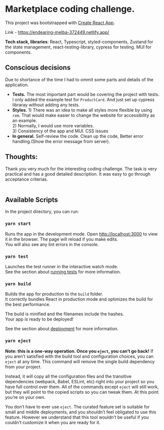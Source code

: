 # Marketplace coding challenge.


This project was bootstrapped with [Create React App](https://github.com/facebook/create-react-app).

Link - https://endearing-melba-372449.netlify.app/

<b>Tech stack, libraries</b>: React, Typescript, styled-components, Zustand for the state management, react-testing-library, cypress for testing. MUI for components.
<br />

## Conscious decisions

Due to shortance of the time I had to ommit some parts and details of the application. 
- <b>Tests.</b> The most important part would be covering the project with tests. I only added the example test for `ProductCard`. And just set up cypress libraray without adding any tests.
- <b>Styles.</b> 1) There was an idea to make all styles more flexible by using `rem`. That would make easier to change the website for accessibility as an example. <br />2) Normally, I would use more variables. <br /> 3) Consistency of the app and  MUI. CSS issues
- <b>In general.</b> Self-review the code. Clean up the code, Better error handling.(Show the error message from server). 


## Thoughts:

Thank you very much for the interesting coding challenge. The task is very practical and has a good detailed description. It was easy to go through acceptance criterias.
<br /><br />

## Available Scripts

In the project directory, you can run:
### `yarn start`

Runs the app in the development mode.
Open [http://localhost:3000](http://localhost:3000) to view it in the browser.
The page will reload if you make edits.\
You will also see any lint errors in the console.

### `yarn test`
Launches the test runner in the interactive watch mode.\
See the section about [running tests](https://facebook.github.io/create-react-app/docs/running-tests) for more information.

### `yarn build`
Builds the app for production to the `build` folder.\
It correctly bundles React in production mode and optimizes the build for the best performance.

The build is minified and the filenames include the hashes.\
Your app is ready to be deployed!

See the section about [deployment](https://facebook.github.io/create-react-app/docs/deployment) for more information.

### `yarn eject`

**Note: this is a one-way operation. Once you `eject`, you can’t go back!**
If you aren’t satisfied with the build tool and configuration choices, you can `eject` at any time. This command will remove the single build dependency from your project.

Instead, it will copy all the configuration files and the transitive dependencies (webpack, Babel, ESLint, etc) right into your project so you have full control over them. All of the commands except `eject` will still work, but they will point to the copied scripts so you can tweak them. At this point you’re on your own.

You don’t have to ever use `eject`. The curated feature set is suitable for small and middle deployments, and you shouldn’t feel obligated to use this feature. However we understand that this tool wouldn’t be useful if you couldn’t customize it when you are ready for it.

